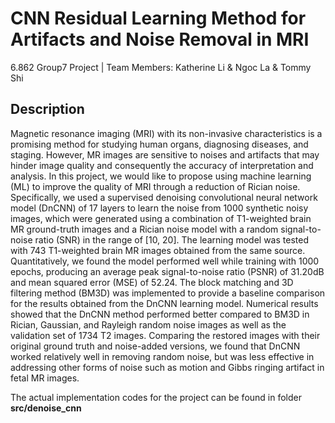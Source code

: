 # CNN Residual Learning Method for Artifacts and Noise Removal in MRI
6.862 Group7 Project | Team Members: Katherine Li & Ngoc La & Tommy Shi
## Description
Magnetic resonance imaging (MRI) with its non-invasive characteristics is a promising method for studying human organs, diagnosing diseases, and staging. However, MR images are sensitive to noises and artifacts that may hinder image quality and consequently the accuracy of interpretation and analysis. In this project, we would like to propose using machine learning (ML) to improve the quality of MRI through a reduction of Rician noise. Specifically, we used a supervised denoising convolutional neural network model (DnCNN) of 17 layers to learn the noise from 1000 synthetic noisy images, which were generated using a combination of T1-weighted brain MR ground-truth images and a Rician noise model with a random signal-to-noise ratio (SNR) in the range of [10, 20]. The learning model was tested with 743 T1-weighted brain MR images obtained from the same source. Quantitatively, we found the model performed well while training with 1000 epochs, producing an average peak signal-to-noise ratio (PSNR) of 31.20dB and mean squared error (MSE) of 52.24. The block matching and 3D filtering method (BM3D) was implemented to provide a baseline comparison for the results obtained from the DnCNN learning model. Numerical results showed that the DnCNN method performed better compared to BM3D in Rician, Gaussian, and Rayleigh random noise images as well as the validation set of 1734 T2 images. Comparing the restored images with their original ground truth and noise-added versions, we found that DnCNN worked relatively well in removing random noise, but was less effective in addressing other forms of noise such as motion and Gibbs ringing artifact in fetal MR images.

The actual implementation codes for the project can be found in folder **src/denoise_cnn**

